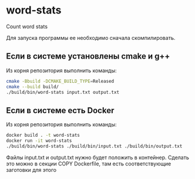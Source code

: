 # word-stats
Count word stats

Для запуска программы ее необходимо сначала скомпилировать. 

## Если в системе установлены cmake и g++
Из корня репозитория выполнить команды:

```sh
cmake -Bbuild -DCMAKE_BUILD_TYPE=Released
cmake --build build/
./build/bin/word-stats input.txt output.txt
```

## Если в системе есть Docker
Из корня репозитория выполнить команды:
```sh
docker build . -t word-stats
docker run -it word-stats 
./build/bin/word-stats ./build/bin/input.txt ./build/bin/output.txt
```

Файлы input.txt и output.txt нужно будет положить в контейнер. Сделать это можно в секции COPY Dockerfile, там есть соответствующие заготовки для этого